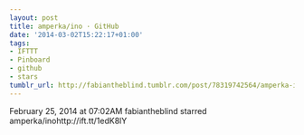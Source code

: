 ```yaml
---
layout: post
title: amperka/ino · GitHub
date: '2014-03-02T15:22:17+01:00'
tags:
- IFTTT
- Pinboard
- github
- stars
tumblr_url: http://fabiantheblind.tumblr.com/post/78319742564/amperka-ino-github
---
```

February 25, 2014 at 07:02AM
fabiantheblind starred amperka/inohttp://ift.tt/1edK8lY
